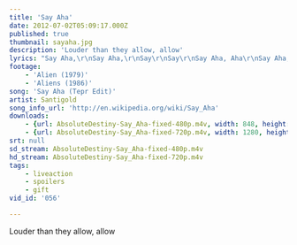 ```yaml
---
title: 'Say Aha'
date: 2012-07-02T05:09:17.000Z
published: true
thumbnail: sayaha.jpg
description: 'Louder than they allow, allow'
lyrics: "Say Aha,\r\nSay Aha,\r\nSay\r\nSay\r\nSay Aha, Aha\r\nSay Aha, Aha\r\nSay\r\nAt night it's eating up your head,\r\nBacked against the wall\r\nGot you in a tight place\r\nThough you're not alone at all\r\nBeen fighting, trying to place a name on what it's called\r\nMake you feel like a losing streak cause you know\r\nBut you're not involved\r\n\r\nLouder than they\r\nLouder than they\r\nLouder than they\r\nAllow, allow\r\nLouder than they\r\nLouder than they\r\nLouder than they\r\nAllow, allow\r\nSay Aha, Aha\r\nSay Aha, Aha\r\n\r\nSay\r\n\r\nIt's alright, cause everything they say\r\nDoesn't make no sense\r\nIt's that time\r\nI'm picking up my ass\r\nUp from off the fence\r\nGonna blow a hole in this parade\r\nIt's self defense\r\nI'm a army got a whole brigade in my two sense\r\n\r\nSay Aha, Aha\r\nSay Aha, aha\r\nSay Aha, Aha\r\nSay Aha, aha\r\n\r\nSay... Say\r\nSay... Say\r\nSay... Say\r\nSay... Say\r\nSay"
footage:
    - 'Alien (1979)'
    - 'Aliens (1986)'
song: 'Say Aha (Tepr Edit)'
artist: Santigold
song_info_url: 'http://en.wikipedia.org/wiki/Say_Aha'
downloads:
    - {url: AbsoluteDestiny-Say_Aha-fixed-480p.m4v, width: 848, height: 402, mimetype: video/mp4}
    - {url: AbsoluteDestiny-Say_Aha-fixed-720p.m4v, width: 1280, height: 608, mimetype: video/mp4}
srt: null
sd_stream: AbsoluteDestiny-Say_Aha-fixed-480p.m4v
hd_stream: AbsoluteDestiny-Say_Aha-fixed-720p.m4v
tags:
    - liveaction
    - spoilers
    - gift
vid_id: '056'

---
```

Louder than they allow, allow